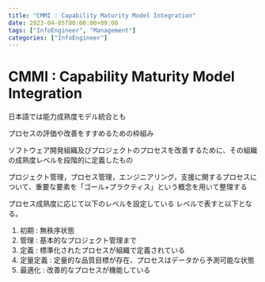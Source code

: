 ```yaml
---
title: "CMMI : Capability Maturity Model Integration"
date: 2023-04-05T00:00:00+09:00
tags: ["InfoEngineer", "Management"]
categories: ["InfoEngineer"]
---
```

# CMMI : Capability Maturity Model Integration

日本語では能力成熟度モデル統合とも

プロセスの評価や改善をすすめるための枠組み

ソフトウェア開発組織及びプロジェクトのプロセスを改善するために、その組織の成熟度レベルを段階的に定義したもの

プロジェクト管理，プロセス管理，エンジニアリング，支援に関するプロセスについて、重要な要素を「ゴール+プラクティス」という概念を用いて整理する

プロセス成熟度に応じて以下のレベルを設定している
レベルで表すと以下となる。
1. 初期 : 無秩序状態
2. 管理 : 基本的なプロジェクト管理まで
3. 定義 : 標準化されたプロセスが組織で定義されている
4. 定量定義 : 定量的な品質目標が存在、プロセスはデータから予測可能な状態
5. 最適化 : 改善的なプロセスが機能している